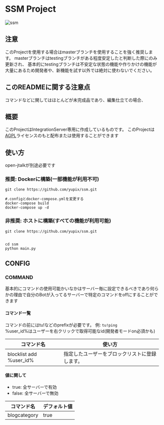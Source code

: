 # SSM Project

![ssm](https://repo.akarinext.org/assets/image/YX.png)

## 注意

このProjectを使用する場合はmasterブランチを使用することを強く推奨します。
masterブランチはtestingブランチがある程度安定したと判断した際にのみ更新され、
基本的にtestingブランチは不安定な状態の機能や作りかけの機能が大量にあるため開発者や、新機能を試す以外では絶対に使わないでください。

## このREADMEに関する注意点

コマンドなどに関してはほとんどが未完成品であり、編集仕立ての場合、

## 概要

このProjectはIntegrationServer専用に作成しているものです。
このProjectは[AGPL](LICENSE)ライセンスのもと配布または使用することができます

## 使い方
open-jtalkが別途必要です

### 推奨: Dockerに構築(一部機能が利用不可)
```
git clone https://github.com/yupix/ssm.git

#.configとdocker-compose.ymlを変更する
docker-compose build
docker-compose up -d
```
### 非推奨: ホストに構築(すべての機能が利用可能)
```
git clone https://github.com/yupix/ssm.git


cd ssm
python main.py
```

## CONFIG

### COMMAND

基本的にコマンドの使用可能かいなかはサーバー毎に設定できるべきであり何らかの理由で自分のBotが入ってるサーバーで特定のコマンドをoffにすることができます  

#### コマンド一覧

コマンドの前にはtu!などのprefixが必要です。 例: `tu!ping`  
%user_id%はユーザーを右クリックで取得可能なid(開発者モードon必須かも)


| コマンド名 | 使い方|
|---|---|
|blocklist add %user_id%|指定したユーザーをブロックリストに登録します。|

#### 値に関して

- true: 全サーバーで有効
- false: 全サーバーで無効


| コマンド名 | デフォルト値 |
|---|---|
|blogcategory|true|
